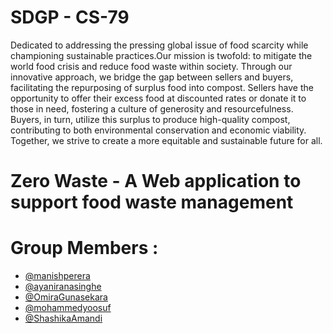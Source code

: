 # SDGP - CS-79
Dedicated to addressing the pressing global issue of food scarcity while championing sustainable practices.Our mission is twofold: to mitigate the world food crisis and reduce food waste within society. 
Through our innovative approach, we bridge the gap between sellers and buyers, facilitating the repurposing of surplus food into compost. Sellers have the opportunity to offer their excess food at discounted rates or donate it to those in need, fostering a culture of generosity and resourcefulness. Buyers, in turn, utilize this surplus to produce high-quality compost, contributing to both environmental conservation and economic viability. Together, we strive to create a more equitable and sustainable future for all.

# Zero Waste - A Web application to support food waste management

# Group Members :  

- [@manishperera](https://www.github.com/octokatherine)
- [@ayaniranasinghe](https://github.com/ayaniranasinghe)
- [@OmiraGunasekara](https://github.com/OmiraGunasekara)
- [@mohammedyoosuf](https://github.com/mohammedyoosuf)
- [@ShashikaAmandi](https://github.com/ShashikaAmandi) 
